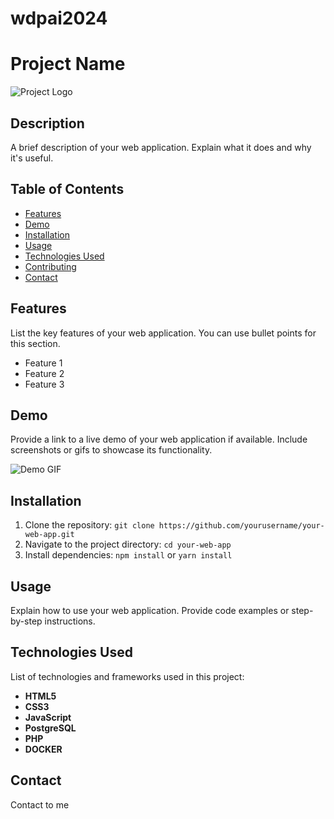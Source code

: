 # wdpai2024
# Project Name

![Project Logo](link-to-your-logo.png) <!-- Optional: Add a logo or screenshot of your web app -->

## Description

A brief description of your web application. Explain what it does and why it's useful.

## Table of Contents

- [Features](#features)
- [Demo](#demo)
- [Installation](#installation)
- [Usage](#usage)
- [Technologies Used](#technologies-used)
- [Contributing](#contributing)
- [Contact](#contact)

## Features

List the key features of your web application. You can use bullet points for this section.

- Feature 1
- Feature 2
- Feature 3

## Demo

Provide a link to a live demo of your web application if available. Include screenshots or gifs to showcase its functionality.

![Demo GIF](link-to-demo-gif.gif)

## Installation

1. Clone the repository: `git clone https://github.com/yourusername/your-web-app.git`
2. Navigate to the project directory: `cd your-web-app`
3. Install dependencies: `npm install` or `yarn install`

## Usage

Explain how to use your web application. Provide code examples or step-by-step instructions.

## Technologies Used

List of technologies and frameworks used in this project:

- **HTML5** 
- **CSS3** 
- **JavaScript** 
- **PostgreSQL** 
- **PHP**
- **DOCKER**

## Contact
Contact to me
